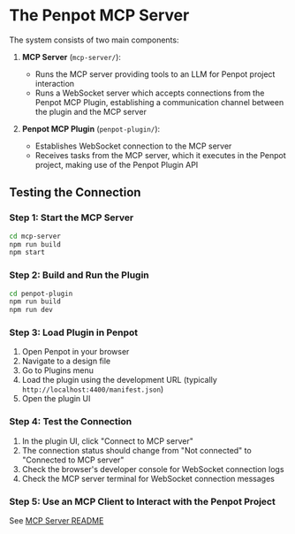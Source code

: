 # The Penpot MCP Server

The system consists of two main components:

1. **MCP Server** (`mcp-server/`): 
   - Runs the MCP server providing tools to an LLM for Penpot project interaction
   - Runs a WebSocket server which accepts connections from the Penpot MCP Plugin,
     establishing a communication channel between the plugin and the MCP server

2. **Penpot MCP Plugin** (`penpot-plugin/`):
   - Establishes WebSocket connection to the MCP server
   - Receives tasks from the MCP server, which it executes in the Penpot project, making
     use of the Penpot Plugin API

## Testing the Connection

### Step 1: Start the MCP Server

```bash
cd mcp-server
npm run build
npm start
```

### Step 2: Build and Run the Plugin

```bash
cd penpot-plugin
npm run build
npm run dev
```

### Step 3: Load Plugin in Penpot

1. Open Penpot in your browser
2. Navigate to a design file
3. Go to Plugins menu
4. Load the plugin using the development URL (typically `http://localhost:4400/manifest.json`)
5. Open the plugin UI

### Step 4: Test the Connection

1. In the plugin UI, click "Connect to MCP server"
2. The connection status should change from "Not connected" to "Connected to MCP server"
3. Check the browser's developer console for WebSocket connection logs
4. Check the MCP server terminal for WebSocket connection messages

### Step 5: Use an MCP Client to Interact with the Penpot Project

See [MCP Server README](mcp-server/README.md)